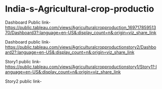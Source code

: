 # India-s-Agricultural-crop-productio


Dashboard Public link-https://public.tableau.com/views/Agriculturalcropproduction_16971785951370/Dashboard3?:language=en-US&:display_count=n&:origin=viz_share_link


Dashboard public link-https://public.tableau.com/views/Agriculturalcropproductionstory2/Dashboard2?:language=en-US&:display_count=n&:origin=viz_share_link


Story1 public link-https://public.tableau.com/views/Agriculturalcropproductionstory1/Story1?:language=en-US&:display_count=n&:origin=viz_share_link


Story2 public link-




